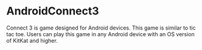 # AndroidConnect3
Connect 3 is game designed for Android devices. This game is similar to tic tac toe. Users can play this game in any Android device with an OS version of KitKat and higher.
